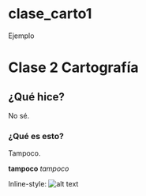 # clase_carto1

Ejemplo 


# Clase 2 Cartografía

## ¿Qué hice?

No sé.

### ¿Qué es esto?

Tampoco. 

**tampoco**
_tampoco_

Inline-style: 
![alt text](https://cdn.ticbeat.com/src/uploads/2019/08/cara-gato.jpg "Gato")
